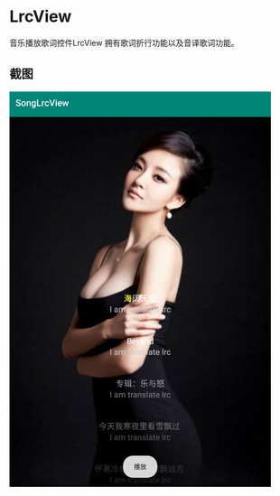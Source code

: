 # LrcView
音乐播放歌词控件LrcView 拥有歌词折行功能以及音译歌词功能。

## 截图
![images](https://github.com/Wiser-Wong/LrcView/blob/master/images/lrc1.jpg)
